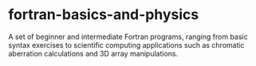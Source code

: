 # fortran-basics-and-physics
A set of beginner and intermediate Fortran programs, ranging from basic syntax exercises to scientific computing applications such as chromatic aberration calculations and 3D array manipulations.
